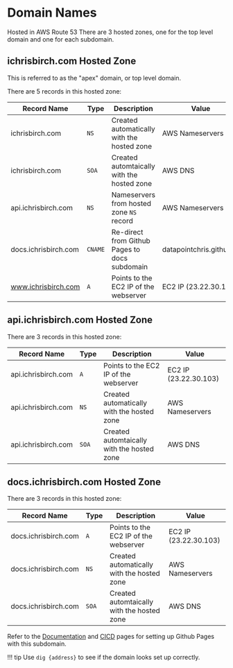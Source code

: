 # Domain Names

Hosted in AWS Route 53
There are 3 hosted zones, one for the top level domain and one for each subdomain.

## ichrisbirch.com Hosted Zone

This is referred to as the "apex" domain, or top level domain.

There are 5 records in this hosted zone:

| Record Name          | Type    | Description                                   | Value                    |
| -------------------- | ------- | --------------------------------------------- | ------------------------ |
| ichrisbirch.com      | `NS`    | Created automatically with the hosted zone    | AWS Nameservers          |
| ichrisbirch.com      | `SOA`   | Created automtaically with the hosted zone    | AWS DNS                  |
| api.ichrisbirch.com  | `NS`    | Nameservers from hosted zone `NS` record      | AWS Nameservers          |
| docs.ichrisbirch.com | `CNAME` | Re-direct from Github Pages to docs subdomain | datapointchris.github.io |
| www.ichrisbirch.com  | `A`     | Points to the EC2 IP of the webserver         | EC2 IP (23.22.30.103)    |

## api.ichrisbirch.com Hosted Zone

There are 3 records in this hosted zone:

| Record Name         | Type  | Description                                | Value                 |
| ------------------- | ----- | ------------------------------------------ | --------------------- |
| api.ichrisbirch.com | `A`   | Points to the EC2 IP of the webserver      | EC2 IP (23.22.30.103) |
| api.ichrisbirch.com | `NS`  | Created automatically with the hosted zone | AWS Nameservers       |
| api.ichrisbirch.com | `SOA` | Created automtaically with the hosted zone | AWS DNS               |

## docs.ichrisbirch.com Hosted Zone

There are 3 records in this hosted zone:

| Record Name          | Type  | Description                                | Value                 |
| -------------------- | ----- | ------------------------------------------ | --------------------- |
| docs.ichrisbirch.com | `A`   | Points to the EC2 IP of the webserver      | EC2 IP (23.22.30.103) |
| docs.ichrisbirch.com | `NS`  | Created automatically with the hosted zone | AWS Nameservers       |
| docs.ichrisbirch.com | `SOA` | Created automtaically with the hosted zone | AWS DNS               |

Refer to the [Documentation](documentation.md) and [CICD](cicd.md) pages for setting up Github Pages with this subdomain.

!!! tip
    Use `dig {address}` to see if the domain looks set up correctly.
